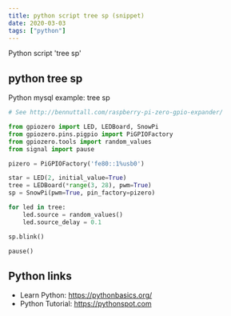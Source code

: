 ```yaml
---
title: python script tree sp (snippet)
date: 2020-03-03
tags: ["python"]
---
```

Python script 'tree sp'


## python tree sp

Python mysql example: tree sp

```python
# See http://bennuttall.com/raspberry-pi-zero-gpio-expander/

from gpiozero import LED, LEDBoard, SnowPi
from gpiozero.pins.pigpio import PiGPIOFactory
from gpiozero.tools import random_values
from signal import pause

pizero = PiGPIOFactory('fe80::1%usb0')

star = LED(2, initial_value=True)
tree = LEDBoard(*range(3, 28), pwm=True)
sp = SnowPi(pwm=True, pin_factory=pizero)

for led in tree:
    led.source = random_values()
    led.source_delay = 0.1

sp.blink()

pause()

```

## Python links

- Learn Python: https://pythonbasics.org/
- Python Tutorial: https://pythonspot.com
